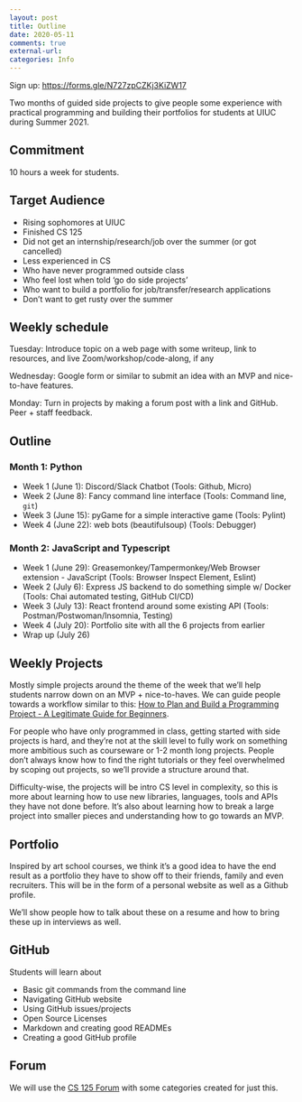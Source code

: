 ```yaml
---
layout: post
title: Outline
date: 2020-05-11
comments: true
external-url:
categories: Info
---
```


Sign up: https://forms.gle/N727zpCZKj3KiZW17

Two months of guided side projects to give people some experience with practical programming and building their portfolios for students at UIUC during Summer 2021.

## Commitment 

10 hours a week for students. 

## Target Audience

* Rising sophomores at UIUC 
* Finished CS 125 
* Did not get an internship/research/job over the summer (or got cancelled)
* Less experienced in CS
* Who have never programmed outside class 
* Who feel lost when told ‘go do side projects’
* Who want to build a portfolio for job/transfer/research applications
* Don’t want to get rusty over the summer

## Weekly schedule

Tuesday: Introduce topic on a web page with some writeup, link to resources, and live Zoom/workshop/code-along, if any

Wednesday: Google form or similar to submit an idea with an MVP and nice-to-have features.

Monday: Turn in projects by making a forum post with a link and GitHub. Peer + staff feedback.

## Outline

### Month 1: Python

* Week 1 (June 1): Discord/Slack Chatbot (Tools: Github, Micro)
* Week 2 (June 8): Fancy command line interface (Tools: Command line, `git`)
* Week 3 (June 15): pyGame for a simple interactive game (Tools: Pylint)
* Week 4 (June 22): web bots (beautifulsoup) (Tools: Debugger)

### Month 2: JavaScript and Typescript
* Week 1 (June 29): Greasemonkey/Tampermonkey/Web Browser extension - JavaScript (Tools: Browser Inspect Element, Eslint)
* Week 2 (July 6): Express JS backend to do something simple w/ Docker (Tools: Chai automated testing, GitHub CI/CD)
* Week 3 (July 13): React frontend around some existing API (Tools: Postman/Postwoman/Insomnia, Testing)
* Week 4 (July 20): Portfolio site with all the 6 projects from earlier
* Wrap up (July 26)

## Weekly Projects
Mostly simple projects around the theme of the week that we’ll help students narrow down on an MVP + nice-to-haves. We can guide people towards a workflow similar to this: [How to Plan and Build a Programming Project - A Legitimate Guide for Beginners](https://peterlunch.com/how-to-plan-and-build-a-programming-project/).

For people who have only programmed in class, getting started with side projects is hard, and they’re not at the skill level to fully work on something more ambitious such as courseware or 1-2 month long projects. People don’t always know how to find the right tutorials or they feel overwhelmed by scoping out projects, so we’ll provide a structure around that.

Difficulty-wise, the projects will be intro CS level in complexity, so this is more about learning how to use new libraries, languages, tools and APIs they have not done before. It’s also about learning how to break a large project into smaller pieces and understanding how to go towards an MVP.

## Portfolio
Inspired by art school courses, we think it’s a good idea to have the end result as a portfolio they have to show off to their friends, family and even recruiters. This will be in the form of a personal website as well as a Github profile. 

We’ll show people how to talk about these on a resume and how to bring these up in interviews as well.

## GitHub

Students will learn about
* Basic git commands from the command line
* Navigating GitHub website
* Using GitHub issues/projects
* Open Source Licenses
* Markdown and creating good READMEs
* Creating a good GitHub profile

## Forum

We will use the [CS 125 Forum](https://cs125-forum.cs.illinois.edu/) with some categories created for just this.